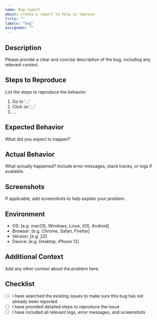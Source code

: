 ```yaml
---
name: Bug report
about: Create a report to help us improve
title: ""
labels: "bug"
assignees: ""
---
```


## Description

Please provide a clear and concise description of the bug, including any relevant context.

## Steps to Reproduce

List the steps to reproduce the behavior:

1. Go to '...'
2. Click on '...'
3. ...

## Expected Behavior

What did you expect to happen?

## Actual Behavior

What actually happened? Include error messages, stack traces, or logs if available.

## Screenshots

If applicable, add screenshots to help explain your problem.

## Environment

- OS: [e.g. macOS, Windows, Linux, iOS, Android]
- Browser: [e.g. Chrome, Safari, Firefox]
- Version: [e.g. 22]
- Device: [e.g. Desktop, iPhone 12]

## Additional Context

Add any other context about the problem here.

## Checklist

- [ ] I have searched the existing issues to make sure this bug has not already been reported
- [ ] I have provided detailed steps to reproduce the issue
- [ ] I have included all relevant logs, error messages, and screenshots
